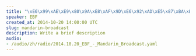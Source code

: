 ```yaml
--- 
title: "\xE6\x99\xAE\xE9\x80\x9A\xE8\xAF\x9D\xE6\x92\xAD\xE5\x87\xBA\xE7\x9A\x842014\xE5\xB9\xB410\xE6\x9C\x8820\xE6\x97\xA5"
speaker: EBF
created_at: 2014-10-20 14:00:00 UTC
slug: mandarin-broadcast
description: Write a brief description
audio: 
- /audio/zh/radio/2014.10.20_EBF_-_Mandarin_Broadcast.yaml
---
```

